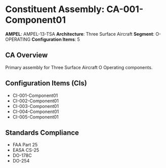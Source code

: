 # Constituent Assembly: CA-001-Component01

**AMPEL**: AMPEL-13-TSA
**Architecture**: Three Surface Aircraft
**Segment**: O-OPERATING
**Configuration Items**: 5

## CA Overview
Primary assembly for Three Surface Aircraft O Operating components.

## Configuration Items (CIs)
- CI-001-Component01
- CI-002-Component01
- CI-003-Component01
- CI-004-Component01
- CI-005-Component01

## Standards Compliance
- FAA Part 25
- EASA CS-25
- DO-178C
- DO-254
